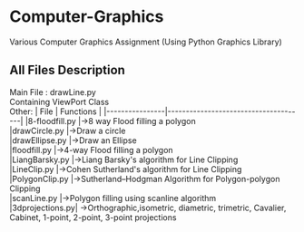 # Computer-Graphics
Various Computer Graphics Assignment
  (Using Python Graphics Library)

## All Files Description

Main File :
drawLine.py <br />
   Containing ViewPort Class <br />
Other: 
| File  | Functions   |
|----------------|--------------------------------------|
|8-floodfill.py  |->8 way Flood filling a polygon <br />
|drawCircle.py   |->Draw a circle <br />
|drawEllipse.py  |->Draw an Ellipse <br />
|floodfill.py    |->4-way Flood filling a polygon <br />
|LiangBarsky.py  |->Liang Barsky's algorithm for Line Clipping <br />
|LineClip.py     |->Cohen Sutherland's algorithm for Line Clipping <br />
|PolygonClip.py  |->Sutherland–Hodgman Algorithm for Polygon-polygon Clipping <br />
|scanLine.py     |->Polygon filling using scanline algorithm <br />
|3dprojections.py| ->Orthographic,isometric, diametric, trimetric, Cavalier, Cabinet, 1-point, 2-point, 3-point projections
